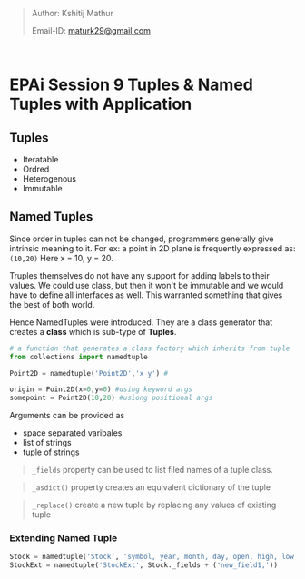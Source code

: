 > Author: Kshitij Mathur
> 
> Email-ID: maturk29@gmail.com

<br>

# <c>EPAi Session 9 Tuples & Named Tuples with Application </c> 


## Tuples

- Iteratable
- Ordred
- Heterogenous
- Immutable

## Named Tuples

Since order in tuples can not be changed, programmers generally give intrinsic meaning to it. For ex: a point in 2D plane is frequently expressed as: `(10,20)` Here x = 10, y = 20.

Truples themselves do not have any support for adding labels to their values. We could use class, but then it won't be immutable and we would have to define all interfaces as well. This warranted something that gives the best of both world.

Hence NamedTuples were introduced. They are a class generator that creates a **class** which is sub-type of **Tuples**.

```python
# a function that generates a class factory which inherits from tuple
from collections import namedtuple

Point2D = namedtuple('Point2D','x y') #

origin = Point2D(x=0,y=0) #using keyword args
somepoint = Point2D(10,20) #usiong positional args

```

Arguments can be provided as 
- space separated varibales 
- list of strings
- tuple of strings


> `_fields` property can be used to list filed names of a tuple class.

>  `_asdict()` property creates an equivalent dictionary of the tuple

> `_replace()` create a new tuple by replacing any values of existing tuple


### Extending Named Tuple

```python
Stock = namedtuple('Stock', 'symbol, year, month, day, open, high, low, close')
StockExt = namedtuple('StockExt', Stock._fields + ('new_field1,'))

```


